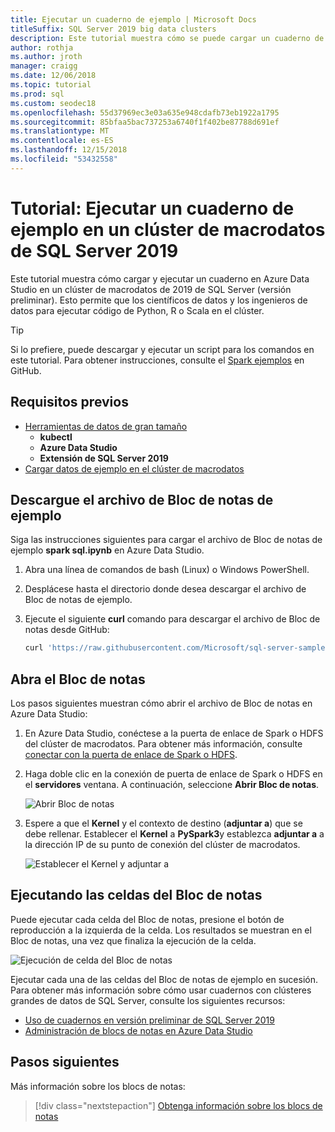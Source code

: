 ```yaml
---
title: Ejecutar un cuaderno de ejemplo | Microsoft Docs
titleSuffix: SQL Server 2019 big data clusters
description: Este tutorial muestra cómo se puede cargar un cuaderno de Spark de ejemplo en un clúster de macrodatos de 2019 de SQL Server (versión preliminar) de una ejecución.
author: rothja
ms.author: jroth
manager: craigg
ms.date: 12/06/2018
ms.topic: tutorial
ms.prod: sql
ms.custom: seodec18
ms.openlocfilehash: 55d37969ec3e03a635e948cdafb73eb1922a1795
ms.sourcegitcommit: 85bfaa5bac737253a6740f1f402be87788d691ef
ms.translationtype: MT
ms.contentlocale: es-ES
ms.lasthandoff: 12/15/2018
ms.locfileid: "53432558"
---
```

# <a name="tutorial-run-a-sample-notebook-on-a-sql-server-2019-big-data-cluster"></a>Tutorial: Ejecutar un cuaderno de ejemplo en un clúster de macrodatos de SQL Server 2019

Este tutorial muestra cómo cargar y ejecutar un cuaderno en Azure Data Studio en un clúster de macrodatos de 2019 de SQL Server (versión preliminar). Esto permite que los científicos de datos y los ingenieros de datos para ejecutar código de Python, R o Scala en el clúster.

> [!TIP]
> Si lo prefiere, puede descargar y ejecutar un script para los comandos en este tutorial. Para obtener instrucciones, consulte el [Spark ejemplos](https://github.com/Microsoft/sql-server-samples/tree/master/samples/features/sql-big-data-cluster/spark) en GitHub.

## <a id="prereqs"></a> Requisitos previos

- [Herramientas de datos de gran tamaño](deploy-big-data-tools.md)
   - **kubectl**
   - **Azure Data Studio**
   - **Extensión de SQL Server 2019**
- [Cargar datos de ejemplo en el clúster de macrodatos](tutorial-load-sample-data.md)

## <a name="download-the-sample-notebook-file"></a>Descargue el archivo de Bloc de notas de ejemplo

Siga las instrucciones siguientes para cargar el archivo de Bloc de notas de ejemplo **spark sql.ipynb** en Azure Data Studio.

1. Abra una línea de comandos de bash (Linux) o Windows PowerShell.

1. Desplácese hasta el directorio donde desea descargar el archivo de Bloc de notas de ejemplo.

1. Ejecute el siguiente **curl** comando para descargar el archivo de Bloc de notas desde GitHub:

   ```bash
   curl 'https://raw.githubusercontent.com/Microsoft/sql-server-samples/master/samples/features/sql-big-data-cluster/spark/spark-sql.ipynb' -o spark-sql.ipynb
   ```

## <a name="open-the-notebook"></a>Abra el Bloc de notas

Los pasos siguientes muestran cómo abrir el archivo de Bloc de notas en Azure Data Studio:

1. En Azure Data Studio, conéctese a la puerta de enlace de Spark o HDFS del clúster de macrodatos. Para obtener más información, consulte [conectar con la puerta de enlace de Spark o HDFS](connect-to-big-data-cluster.md#hdfs).

1. Haga doble clic en la conexión de puerta de enlace de Spark o HDFS en el **servidores** ventana. A continuación, seleccione **Abrir Bloc de notas**.

   ![Abrir Bloc de notas](media/tutorial-notebook-spark/azure-data-studio-open-notebook.png)

1. Espere a que el **Kernel** y el contexto de destino (**adjuntar a**) que se debe rellenar. Establecer el **Kernel** a **PySpark3**y establezca **adjuntar a** a la dirección IP de su punto de conexión del clúster de macrodatos.

   ![Establecer el Kernel y adjuntar a](media/tutorial-notebook-spark/set-kernel-and-attach-to.png)

## <a name="run-the-notebook-cells"></a>Ejecutando las celdas del Bloc de notas

Puede ejecutar cada celda del Bloc de notas, presione el botón de reproducción a la izquierda de la celda. Los resultados se muestran en el Bloc de notas, una vez que finaliza la ejecución de la celda.

![Ejecución de celda del Bloc de notas](media/tutorial-notebook-spark/run-notebook-cell.png)

Ejecutar cada una de las celdas del Bloc de notas de ejemplo en sucesión. Para obtener más información sobre cómo usar cuadernos con clústeres grandes de datos de SQL Server, consulte los siguientes recursos:

- [Uso de cuadernos en versión preliminar de SQL Server 2019](notebooks-guidance.md)
- [Administración de blocs de notas en Azure Data Studio](notebooks-how-to-manage.md)

## <a name="next-steps"></a>Pasos siguientes

Más información sobre los blocs de notas:
> [!div class="nextstepaction"]
> [Obtenga información sobre los blocs de notas](notebooks-guidance.md)